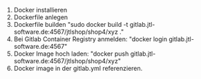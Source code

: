 1. Docker installieren
2. Dockerfile anlegen
3. Dockerfile builden "sudo docker build -t gitlab.jtl-software.de:4567/jtlshop/shop4/xyz ."
4. Bei Gitlab Container Registry anmelden: "docker login gitlab.jtl-software.de:4567"
5. Docker Image hoch laden: "docker push gitlab.jtl-software.de:4567/jtlshop/shop4/xyz"
6. Docker image in der gitlab.yml referenzieren.
